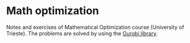 # Math optimization

Notes and exercises of Mathematical Optimization course (University of Trieste).
The problems are solved by using the [Gurobi library](https://www.gurobi.com/).






